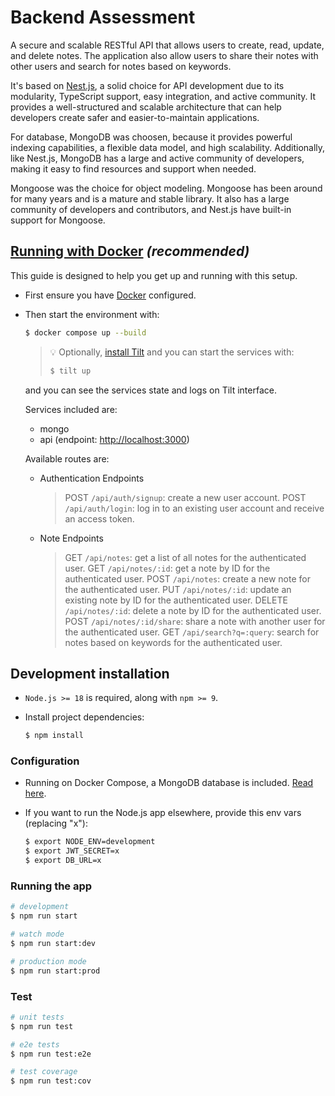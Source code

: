 # Backend Assessment

A secure and scalable RESTful API that allows users to create, read, update, and delete notes. The application also allow users to share their notes with other users and search for notes based on keywords.

It's based on [Nest.js](https://nestjs.com/), a solid choice for API development due to its modularity, TypeScript support, easy integration, and active community. It provides a well-structured and scalable architecture that can help developers create safer and easier-to-maintain applications.

For database, MongoDB was choosen, because it provides powerful indexing capabilities, a flexible data model, and high scalability. Additionally, like Nest.js, MongoDB has a large and active community of developers, making it easy to find resources and support when needed.

Mongoose was the choice for object modeling. Mongoose has been around for many years and is a mature and stable library. It also has a large community of developers and contributors, and Nest.js have built-in support for Mongoose.

## [Running with Docker](#docker) *(recommended)*

This guide is designed to help you get up and running with this setup.

- First ensure you have [Docker](https://www.docker.com/get-started/) configured.
- Then start the environment with:

  ```sh
  $ docker compose up --build
  ```

  > 💡 Optionally, [install Tilt](https://docs.tilt.dev/install.html) and you can
  > start the services with:
  >
  >  ```sh
  >  $ tilt up
  >  ```
    and you can see the services state and logs on Tilt interface.

    Services included are:
    - mongo
    - api (endpoint: [http://localhost:3000](http://localhost:3000))

    Available routes are:
    - Authentication Endpoints
      > POST `/api/auth/signup`: create a new user account.
      > POST `/api/auth/login`: log in to an existing user account and receive an access token.
    - Note Endpoints
      > GET `/api/notes`: get a list of all notes for the authenticated user.
      > GET `/api/notes/:id`: get a note by ID for the authenticated user.
      > POST `/api/notes`: create a new note for the authenticated user.
      > PUT `/api/notes/:id`: update an existing note by ID for the authenticated user.
      > DELETE `/api/notes/:id`: delete a note by ID for the authenticated user.
      > POST `/api/notes/:id/share`: share a note with another user for the authenticated user.
      > GET `/api/search?q=:query`: search for notes based on keywords for the authenticated user.

## Development installation

- `Node.js >= 18` is required, along with `npm >= 9`.
- Install project dependencies:

  ```sh
  $ npm install
  ```

### Configuration

- Running on Docker Compose, a MongoDB database is included. [Read here](#docker).
  
- If you want to run the Node.js app elsewhere, provide this env vars (replacing "x"):

  ```sh
  $ export NODE_ENV=development
  $ export JWT_SECRET=x
  $ export DB_URL=x
  ```

### Running the app

```sh
# development
$ npm run start

# watch mode
$ npm run start:dev

# production mode
$ npm run start:prod
```

### Test

```sh
# unit tests
$ npm run test

# e2e tests
$ npm run test:e2e

# test coverage
$ npm run test:cov
```
